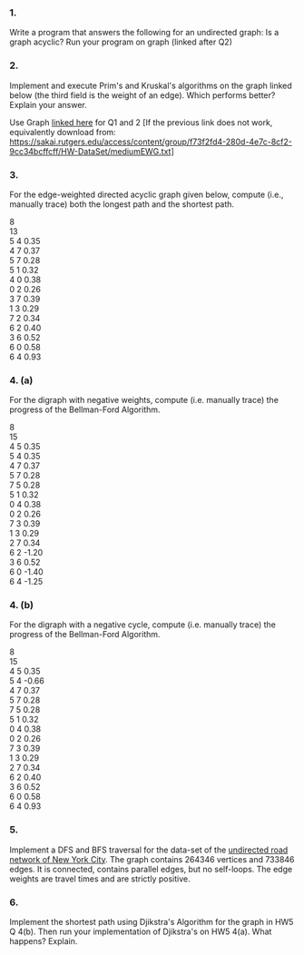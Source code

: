 ### 1.
Write a program that answers the following for an undirected graph: Is a graph acyclic?  Run your program on graph (linked after Q2)

### 2.
Implement and execute Prim's and Kruskal's algorithms on the graph linked below (the third field is the weight of an edge). Which performs better? Explain your answer.

Use Graph [linked here](https://sakai.rutgers.edu/access/content/group/9a721e60-ef8e-412a-835b-14c0ab9020f0/HW-Dataset/mediumEWG.txt)  for Q1 and 2 [If the previous link does not work, equivalently download  from:
https://sakai.rutgers.edu/access/content/group/f73f2fd4-280d-4e7c-8cf2-9cc34bcffcff/HW-DataSet/mediumEWG.txt]

### 3.
For the edge-weighted directed acyclic graph given below, compute (i.e., manually trace) both the longest path and the shortest path.

8  
13  
5 4 0.35  
4 7 0.37  
5 7 0.28  
5 1 0.32  
4 0 0.38  
0 2 0.26  
3 7 0.39  
1 3 0.29  
7 2 0.34  
6 2 0.40  
3 6 0.52  
6 0 0.58  
6 4 0.93  

### 4. (a)
For the digraph with negative weights, compute (i.e. manually
trace) the progress of the Bellman-Ford Algorithm.  

8  
15  
4 5  0.35  
5 4  0.35  
4 7  0.37  
5 7  0.28  
7 5  0.28  
5 1  0.32  
0 4  0.38  
0 2  0.26  
7 3  0.39  
1 3  0.29  
2 7  0.34  
6 2 -1.20  
3 6  0.52  
6 0 -1.40  
6 4 -1.25  

### 4. (b)
For the digraph with a negative cycle, compute (i.e. manually
trace) the progress of the Bellman-Ford Algorithm.  

8  
15  
4 5  0.35  
5 4 -0.66  
4 7  0.37  
5 7  0.28  
7 5  0.28  
5 1  0.32  
0 4  0.38  
0 2  0.26  
7 3  0.39  
1 3  0.29  
2 7  0.34  
6 2  0.40  
3 6  0.52  
6 0  0.58  
6 4  0.93  

### 5.
Implement a DFS and BFS traversal for the data-set of the [undirected road network of New York City](http://algs4.cs.princeton.edu/44sp/NYC.txt). The graph contains 264346 vertices and 733846 edges. It is connected, contains parallel edges, but no self-loops. The edge weights are travel times and are strictly positive.   

### 6.
Implement the shortest path using Djikstra's Algorithm for the graph in HW5 Q 4(b).  Then run your implementation of Djikstra's on HW5 4(a). What happens? Explain.
